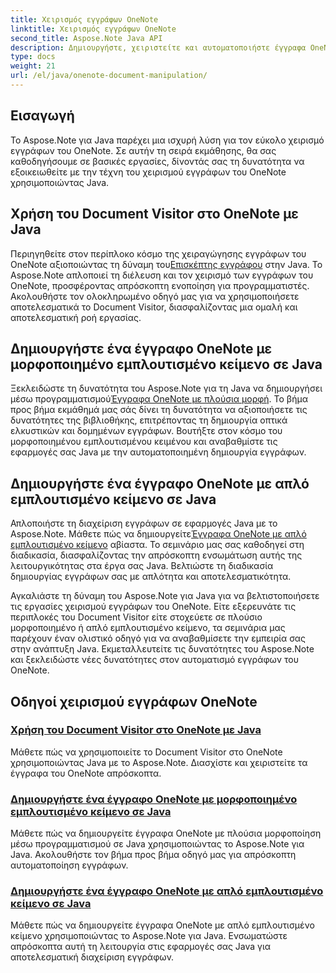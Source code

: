 ```yaml
---
title: Χειρισμός εγγράφων OneNote
linktitle: Χειρισμός εγγράφων OneNote
second_title: Aspose.Note Java API
description: Δημιουργήστε, χειριστείτε και αυτοματοποιήστε έγγραφα OneNote σε Java με το Aspose.Note. Βήμα-βήμα εκμάθηση για το Document Visitor, μορφοποιημένο εμπλουτισμένο κείμενο και δημιουργία εμπλουτισμένου κειμένου.
type: docs
weight: 21
url: /el/java/onenote-document-manipulation/
---
```


## Εισαγωγή

Το Aspose.Note για Java παρέχει μια ισχυρή λύση για τον εύκολο χειρισμό εγγράφων του OneNote. Σε αυτήν τη σειρά εκμάθησης, θα σας καθοδηγήσουμε σε βασικές εργασίες, δίνοντάς σας τη δυνατότητα να εξοικειωθείτε με την τέχνη του χειρισμού εγγράφων του OneNote χρησιμοποιώντας Java.

## Χρήση του Document Visitor στο OneNote με Java
 Περιηγηθείτε στον περίπλοκο κόσμο της χειραγώγησης εγγράφων του OneNote αξιοποιώντας τη δύναμη του[Επισκέπτης εγγράφου](./using-document-visitor/) στην Java. Το Aspose.Note απλοποιεί τη διέλευση και τον χειρισμό των εγγράφων του OneNote, προσφέροντας απρόσκοπτη ενοποίηση για προγραμματιστές. Ακολουθήστε τον ολοκληρωμένο οδηγό μας για να χρησιμοποιήσετε αποτελεσματικά το Document Visitor, διασφαλίζοντας μια ομαλή και αποτελεσματική ροή εργασίας. 

## Δημιουργήστε ένα έγγραφο OneNote με μορφοποιημένο εμπλουτισμένο κείμενο σε Java
 Ξεκλειδώστε τη δυνατότητα του Aspose.Note για τη Java να δημιουργήσει μέσω προγραμματισμού[Έγγραφα OneNote με πλούσια μορφή](./create-onenote-document-formatted-rich-text/). Το βήμα προς βήμα εκμάθημά μας σάς δίνει τη δυνατότητα να αξιοποιήσετε τις δυνατότητες της βιβλιοθήκης, επιτρέποντας τη δημιουργία οπτικά ελκυστικών και δομημένων εγγράφων. Βουτήξτε στον κόσμο του μορφοποιημένου εμπλουτισμένου κειμένου και αναβαθμίστε τις εφαρμογές σας Java με την αυτοματοποιημένη δημιουργία εγγράφων.

## Δημιουργήστε ένα έγγραφο OneNote με απλό εμπλουτισμένο κείμενο σε Java
 Απλοποιήστε τη διαχείριση εγγράφων σε εφαρμογές Java με το Aspose.Note. Μάθετε πώς να δημιουργείτε[Έγγραφα OneNote με απλό εμπλουτισμένο κείμενο](./create-onenote-document-simple-rich-text/) αβίαστα. Το σεμινάριο μας σας καθοδηγεί στη διαδικασία, διασφαλίζοντας την απρόσκοπτη ενσωμάτωση αυτής της λειτουργικότητας στα έργα σας Java. Βελτιώστε τη διαδικασία δημιουργίας εγγράφων σας με απλότητα και αποτελεσματικότητα. 

Αγκαλιάστε τη δύναμη του Aspose.Note για Java για να βελτιστοποιήσετε τις εργασίες χειρισμού εγγράφων του OneNote. Είτε εξερευνάτε τις περιπλοκές του Document Visitor είτε στοχεύετε σε πλούσιο μορφοποιημένο ή απλό εμπλουτισμένο κείμενο, τα σεμινάρια μας παρέχουν έναν ολιστικό οδηγό για να αναβαθμίσετε την εμπειρία σας στην ανάπτυξη Java. Εκμεταλλευτείτε τις δυνατότητες του Aspose.Note και ξεκλειδώστε νέες δυνατότητες στον αυτοματισμό εγγράφων του OneNote.
## Οδηγοί χειρισμού εγγράφων OneNote
### [Χρήση του Document Visitor στο OneNote με Java](./using-document-visitor/)
Μάθετε πώς να χρησιμοποιείτε το Document Visitor στο OneNote χρησιμοποιώντας Java με το Aspose.Note. Διασχίστε και χειριστείτε τα έγγραφα του OneNote απρόσκοπτα.
### [Δημιουργήστε ένα έγγραφο OneNote με μορφοποιημένο εμπλουτισμένο κείμενο σε Java](./create-onenote-document-formatted-rich-text/)
Μάθετε πώς να δημιουργείτε έγγραφα OneNote με πλούσια μορφοποίηση μέσω προγραμματισμού σε Java χρησιμοποιώντας το Aspose.Note για Java. Ακολουθήστε τον βήμα προς βήμα οδηγό μας για απρόσκοπτη αυτοματοποίηση εγγράφων.
### [Δημιουργήστε ένα έγγραφο OneNote με απλό εμπλουτισμένο κείμενο σε Java](./create-onenote-document-simple-rich-text/)
Μάθετε πώς να δημιουργείτε έγγραφα OneNote με απλό εμπλουτισμένο κείμενο χρησιμοποιώντας το Aspose.Note για Java. Ενσωματώστε απρόσκοπτα αυτή τη λειτουργία στις εφαρμογές σας Java για αποτελεσματική διαχείριση εγγράφων.